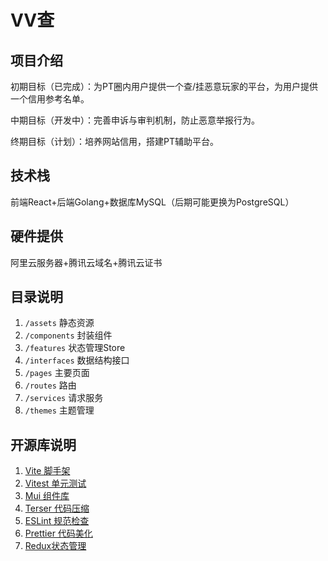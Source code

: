 # VV查

## 项目介绍

初期目标（已完成）：为PT圈内用户提供一个查/挂恶意玩家的平台，为用户提供一个信用参考名单。

中期目标（开发中）：完善申诉与审判机制，防止恶意举报行为。

终期目标（计划）：培养网站信用，搭建PT辅助平台。

## 技术栈

前端React+后端Golang+数据库MySQL（后期可能更换为PostgreSQL）

## 硬件提供

阿里云服务器+腾讯云域名+腾讯云证书

## 目录说明

1. `/assets` 静态资源
2. `/components` 封装组件
3. `/features` 状态管理Store
4. `/interfaces` 数据结构接口
5. `/pages` 主要页面
6. `/routes` 路由
7. `/services` 请求服务
8. `/themes` 主题管理

## 开源库说明

1. [Vite 脚手架](https://cn.vitejs.dev/)
2. [Vitest 单元测试](https://cn.vitest.dev/)
3. [Mui  组件库](https://mui.com/material-ui/getting-started/)
4. [Terser 代码压缩](https://github.com/terser/terser)
5. [ESLint 规范检查](https://eslint.nodejs.cn/)
6. [Prettier 代码美化](https://www.prettier.cn/)
7. [Redux状态管理](https://www.redux.org.cn/)
